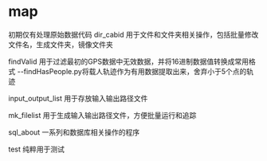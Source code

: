 # map
初期仅有处理原始数据代码
dir_cabid 用于文件和文件夹相关操作，包括批量修改文件名，生成文件夹，镜像文件夹

findValid 用于过滤最初的GPS数据中无效数据，并将16进制数据值转换成常用格式
--findHasPeople.py将载人轨迹作为有用数据提取出来，舍弃小于5个点的轨迹

input_output_list 用于存放输入输出路径文件

mk_filelist 用于生成输入输出路径文件，方便批量运行和追踪

sql_about 一系列和数据库相关操作的程序

test 纯粹用于测试

